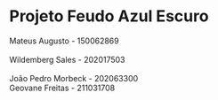 # Projeto Feudo Azul Escuro

Mateus Augusto - 150062869 </br>    
Wildemberg Sales - 202017503 </br>        
João Pedro Morbeck - 202063300 </br>
Geovane Freitas - 211031708 </br>
